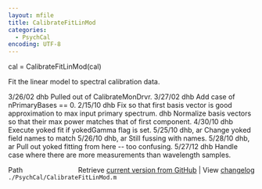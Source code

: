 ```yaml
---
layout: mfile
title: CalibrateFitLinMod
categories:
  - PsychCal
encoding: UTF-8
---
```


cal = CalibrateFitLinMod\(cal\)

Fit the linear model to spectral calibration data.

3/26/02  dhb  Pulled out of CalibrateMonDrvr.
3/27/02  dhb  Add case of nPrimaryBases == 0.
2/15/10  dhb  Fix so that first basis vector is good approximation to max
              input primary spectrum.
         dhb  Normalize basis vectors so that their max power matches that
              of first component.
4/30/10  dhb  Execute yoked fit if yokedGamma flag is set.
5/25/10  dhb, ar Change yoked field names to match
5/26/10  dhb, ar Still fussing with names.
5/28/10  dhb, ar Pull out yoked fitting from here -- too confusing.
5/27/12  dhb     Handle case where there are more measurements than wavelength samples.


<div class="code_header" style="text-align:right;">
  <span style="float:left;">Path&nbsp;&nbsp;</span> <span class="counter">Retrieve <a href=
  "https://raw.github.com/Psychtoolbox-3/Psychtoolbox-3/beta/./PsychCal/CalibrateFitLinMod.m">current version from GitHub</a> | View <a href=
  "https://github.com/Psychtoolbox-3/Psychtoolbox-3/commits/beta/./PsychCal/CalibrateFitLinMod.m">changelog</a></span>
</div>
<div class="code">
  <code>./PsychCal/CalibrateFitLinMod.m</code>
</div>
